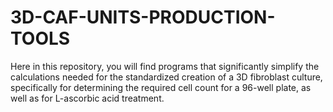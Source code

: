 # 3D-CAF-UNITS-PRODUCTION-TOOLS
Here in this repository, you will find programs that significantly simplify the calculations needed for the standardized creation of a 3D fibroblast culture, specifically for determining the required cell count for a 96-well plate, as well as for L-ascorbic acid treatment.
